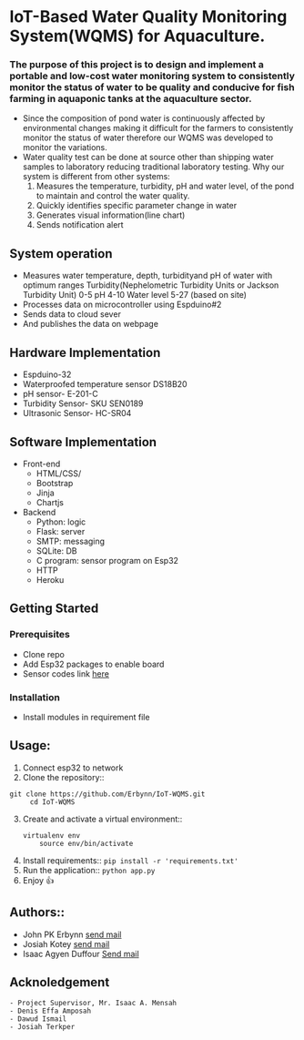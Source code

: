 # IoT-Based Water Quality Monitoring System(WQMS) for Aquaculture.



### The purpose of this project is to design and implement a portable and low-cost water monitoring system to consistently monitor the status of water to be quality and conducive for fish farming in aquaponic tanks at the aquaculture sector.

- Since the composition of pond water is continuously affected by environmental changes making it difficult for the farmers to consistently monitor the status of water therefore our WQMS was developed to monitor the variations.
- Water quality test can be done at source other than shipping water samples to laboratory reducing traditional laboratory testing.
Why our system is different from other systems:
    1. Measures the temperature, turbidity, pH and water level, of the pond to maintain and control the water quality.
    2. Quickly identifies specific parameter change in water
    3. Generates visual information(line chart)
    4. Sends notification alert

## System operation
- Measures water temperature, depth, turbidityand pH of water with optimum ranges
            Turbidity(Nephelometric Turbidity Units or Jackson Turbidity Unit) 0-5
            pH  4-10
            Water level 5-27 (based on site)
- Processes data on microcontroller using Espduino#2 
- Sends data to cloud sever 
- And publishes the data on webpage 

## Hardware Implementation
- Espduino-32
- Waterproofed temperature sensor DS18B20
- pH sensor- E-201-C
- Turbidity Sensor- SKU SEN0189
- Ultrasonic Sensor- HC-SR04

## Software Implementation
- Front-end
    - HTML/CSS/ 
    - Bootstrap
    - Jinja
    - Chartjs
- Backend
    - Python: logic
    - Flask: server
    - SMTP: messaging 
    - SQLite: DB
    - C program: sensor program on Esp32
    - HTTP
    - Heroku
   
   
 ## Getting Started
 ### Prerequisites
 - Clone repo
 - Add Esp32 packages to enable board  
 - Sensor codes link 
        [here](github.com/joewzy/WQMS)
 
 ### Installation
 - Install modules in requirement file 


## Usage:
 1. Connect esp32 to network
 2. Clone the repository::
   ```
   git clone https://github.com/Erbynn/IoT-WQMS.git
        cd IoT-WQMS
   ```
 3. Create and activate a virtual environment::
    ```
    virtualenv env
        source env/bin/activate
    ```
  4. Install requirements::
    ```
    pip install -r 'requirements.txt'
    ```    
  5. Run the application::
    ```
        python app.py
    ```
  5. Enjoy :+1:
  
  
## Authors::
   - John PK Erbynn [send mail](john.erbynn@gmail.com)
   - Josiah Kotey [send mail](josiahkotey13@gmail.com)
   - Isaac Agyen Duffour [Send mail](izagyen96@gmail.com)
   
## Acknoledgement
    - Project Supervisor, Mr. Isaac A. Mensah
    - Denis Effa Amposah
    - Dawud Ismail
    - Josiah Terkper


   



